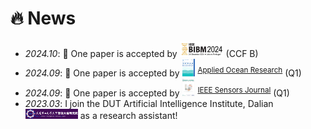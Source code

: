# 🔥 News
- *2024.10*: 🎉 One paper is accepted by <img src='./images/BIBM.png' style='width: 5em;'> (CCF B) 
- *2024.09*: 🎉 One paper is accepted by <img src='./images/apor.png' style='width: 1.5em;'> <sup>[Applied Ocean Research](https://www.sciencedirect.com/journal/applied-ocean-research)</sup> (Q1) 
- *2024.09*: 🎉 One paper is accepted by <img src='./images/JS.png' style='width: 1.5em;'> <sup>[IEEE Sensors Journal](https://ieeexplore.ieee.org/xpl/RecentIssue.jsp?punumber=7361)</sup> (Q1) 
- *2023.03*: I join the DUT Artificial Intelligence Institute, Dalian <img src='./images/dutAI.png' style='width: 6em;'> as a research assistant!
